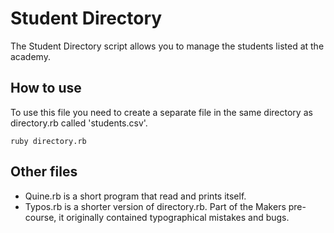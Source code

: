 # Student Directory #

The Student Directory script allows you to manage the students listed at the academy.

## How to use ##
To use this file you need to create a separate file in the same directory as directory.rb called 'students.csv'. 
```shell
ruby directory.rb
```
## Other files ##

- Quine.rb is a short program that read and prints itself.
- Typos.rb is a shorter version of directory.rb. Part of the Makers pre-course, it originally contained typographical mistakes and bugs. 
